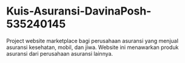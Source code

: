 # Kuis-Asuransi-DavinaPosh-535240145
Project website marketplace bagi perusahaan asuransi yang menjual asuransi kesehatan, mobil, dan jiwa. Website ini  menawarkan produk asuransi dari perusahaan asuransi lainnya.
